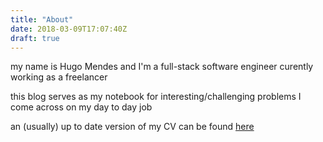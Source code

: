 ```yaml
---
title: "About"
date: 2018-03-09T17:07:40Z
draft: true
---
```


my name is Hugo Mendes and I'm a full-stack software engineer curently working as a freelancer

this blog serves as my notebook for interesting/challenging problems I come across on my day to day job

an (usually) up to date version of my CV can be found [here][1]


[1]: https://stackoverflow.com/story/hugomarisco

